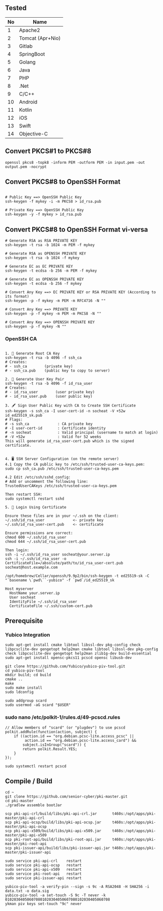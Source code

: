 ## Tested

| No | Name             |
|----|------------------|
| 1  | Apache2          |
| 2  | Tomcat (Apr+Nio) |
| 3  | Gitlab           |
| 4  | SpringBoot       |
| 5  | Golang           |
| 6  | Java             |
| 7  | PHP              |
| 8  | .Net             |
| 9  | C/C++            |
| 10 | Android          |
| 11 | Kotlin           |
| 12 | iOS              |
| 13 | Swift            |
| 14 | Objective-C      |

## Convert PKCS#1 to PKCS#8

```shell
openssl pkcs8 -topk8 -inform PEM -outform PEM -in input.pem -out output.pem -nocrypt
```

## Convert PKCS#8 to OpenSSH Format

```shell

# Public Key ==> OpenSSH Public Key
ssh-keygen -f mykey -i -m PKCS8 > id_rsa.pub

# Private Key ==> OpenSSH Public Key
ssh-keygen -y -f mykey > id_rsa.pub
```

## Convert PKCS#8 to OpenSSH Format vi-versa
```shell
# Generate RSA as RSA PRIVATE KEY
ssh-keygen -t rsa -b 1024 -m PEM -f mykey

# Generate RSA as OPENSSH PRIVATE KEY
ssh-keygen -t rsa -b 1024 -f mykey

# Generate EC as EC PRIVATE KEY
ssh-keygen -t ecdsa -b 256 -m PEM -f mykey

# Generate EC as OPENSSH PRIVATE KEY
ssh-keygen -t ecdsa -b 256 -f mykey

# Convert Any Key ==> EC PRIVATE KEY or RSA PRIVATE KEY (According to its format)
ssh-keygen -p -f mykey -m PEM -m RFC4716 -N ""

# Convert Any Key ==> PRIVATE KEY 
ssh-keygen -p -f mykey -m PEM -m PKCS8 -N ""

# Convert Any Key ==> OPENSSH PRIVATE KEY
ssh-keygen -p -f mykey -N ""
```

### OpenSSH CA
```shell

1. 🔐 Generate Root CA Key
ssh-keygen -t rsa -b 4096 -f ssh_ca
# Creates:
# - ssh_ca        (private key)
# - ssh_ca.pub    (public key to copy to server)

2. 🔐 Generate User Key Pair
ssh-keygen -t rsa -b 4096 -f id_rsa_user
# Creates:
# - id_rsa_user        (user private key)
# - id_rsa_user.pub    (user public key)

3. 🖋️ Sign User Public Key with CA to Create SSH Certificate
ssh-keygen -s ssh_ca -I user-cert-id -n socheat -V +52w id_ed25519_sk.pub
# Flags:
# -s ssh_ca             : CA private key
# -I user-cert-id       : Certificate identity
# -n socheat            : Valid principal (username to match at login)
# -V +52w               : Valid for 52 weeks
This will generate id_rsa_user-cert.pub which is the signed certificate.


4. 🖥️ SSH Server Configuration (on the remote server)
4.1 Copy the CA public key to /etc/ssh/trusted-user-ca-keys.pem:
sudo cp ssh_ca.pub /etc/ssh/trusted-user-ca-keys.pem

4.2 Edit /etc/ssh/sshd_config:
# Add or uncomment the following line:
TrustedUserCAKeys /etc/ssh/trusted-user-ca-keys.pem

Then restart SSH:
sudo systemctl restart sshd

5. 🔐 Login Using Certificate

Ensure these files are in your ~/.ssh on the client:
~/.ssh/id_rsa_user             <- private key
~/.ssh/id_rsa_user-cert.pub    <- certificate

Ensure permissions are correct:
chmod 600 ~/.ssh/id_rsa_user
chmod 644 ~/.ssh/id_rsa_user-cert.pub

Then login:
ssh -i ~/.ssh/id_rsa_user socheat@your.server.ip
ssh -i ~/.ssh/id_rsa_user -o CertificateFile=/absolute/path/to/id_rsa_user-cert.pub socheat@host.example.com

/opt/homebrew/Cellar/openssh/9.9p2/bin/ssh-keygen -t ed25519-sk -C "`basename \`pwd\``-yubico" -f `pwd`/id_ed25519_sk
```

```text
Host myserver
  HostName your.server.ip
  User socheat
  IdentityFile ~/.ssh/id_rsa_user
  CertificateFile ~/.ssh/custom-cert.pub
```

## Prerequisite

### Yubico Integration

```shell
sudo apt-get install cmake libtool libssl-dev pkg-config check libpcsclite-dev gengetopt help2man cmake libtool libssl-dev pkg-config check libpcsclite-dev gengetopt help2man zlib1g-dev build-essential
sudo apt-get install opensc-pkcs11 pcscd opensc libusb-dev

git clone https://github.com/Yubico/yubico-piv-tool.git
cd yubico-piv-tool
mkdir build; cd build
cmake ..
make
sudo make install
sudo ldconfig

sudo addgroup scard
sudo usermod -aG scard "$USER"
```

### sudo nano /etc/polkit-1/rules.d/49-pcscd.rules

```text
// Allow members of "scard" (or "plugdev") to use pcscd
polkit.addRule(function(action, subject) {
    if ((action.id == "org.debian.pcsc-lite.access_pcsc" ||
         action.id == "org.debian.pcsc-lite.access_card") &&
        subject.isInGroup("scard")) {
        return polkit.Result.YES;
    }
});
```

```shell
sudo systemctl restart pcscd
```

## Compile / Build

```shell
cd ~
git clone https://github.com/senior-cyber/pki-master.git
cd pki-master
./gradlew assemble bootJar

scp pki-api-crl/build/libs/pki-api-crl.jar       t460s:/opt/apps/pki-master/pki-api-crl
scp pki-api-ocsp/build/libs/pki-api-ocsp.jar     t460s:/opt/apps/pki-master/pki-api-ocsp
scp pki-api-x509/build/libs/pki-api-x509.jar     t460s:/opt/apps/pki-master/pki-api-x509
scp pki-root-api/build/libs/pki-root-api.jar     t460s:/opt/apps/pki-master/pki-root-api
scp pki-issuer-api/build/libs/pki-issuer-api.jar t460s:/opt/apps/pki-master/pki-issuer-api

sudo service pki-api-crl    restart
sudo service pki-api-ocsp   restart
sudo service pki-api-x509   restart
sudo service pki-root-api   restart
sudo service pki-issuer-api restart
```

```shell
yubico-piv-tool -a verify-pin --sign -s 9c -A RSA2048 -H SHA256 -i data.txt -o data.sig
yubico-piv-tool -a set-touch -S 9c -T never -k 010203040506070801020304050607080102030405060708
ykman piv keys set-touch "9c" never
```